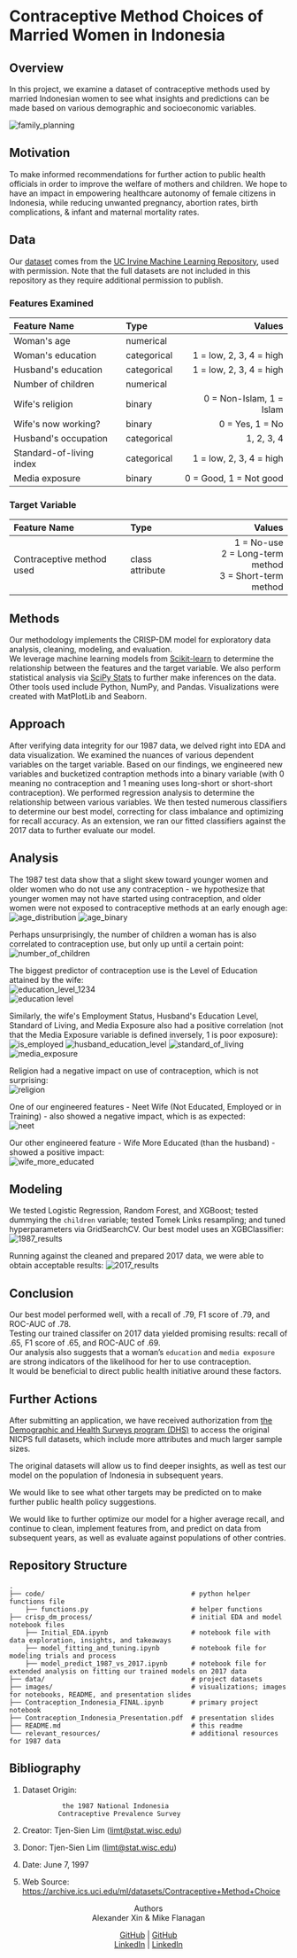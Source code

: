 # Contraceptive Method Choices of Married Women in Indonesia
  
## Overview  
In this project, we examine a dataset of contraceptive methods used by married Indonesian women to see what insights and predictions can be made based on various demographic and socioeconomic variables.  

![family_planning](images/indonesian-family.jpeg)  
  
## Motivation  
To make informed recommendations for further action to public health officials in order to improve the welfare of mothers and children. We hope to have an impact in empowering healthcare autonomy of female citizens in Indonesia, while reducing unwanted pregnancy, abortion rates, birth complications, & infant and maternal mortality rates.  
  
## Data  
Our [dataset](https://archive.ics.uci.edu/ml/datasets/Contraceptive+Method+Choice) comes from the [UC Irvine Machine Learning Repository](https://archive.ics.uci.edu/ml/index.php), used with permission.  Note that the full datasets are not included in this repository as they require additional permission to publish.
  
### Features Examined  
Feature Name             |  Type         |     Values  
:------------------------|:--------------|-------------:  
Woman's age              | numerical     |   
Woman's education        | categorical   | 1 = low, 2, 3, 4 = high  
Husband's education      | categorical   | 1 = low, 2, 3, 4 = high  
Number of children       | numerical     |   
Wife's religion          | binary        | 0 = Non-Islam, 1 = Islam  
Wife's now working?      | binary        | 0 = Yes, 1 = No  
Husband's occupation     | categorical   | 1, 2, 3, 4  
Standard-of-living index | categorical   | 1 = low, 2, 3, 4 = high  
Media exposure           | binary        | 0 = Good, 1 = Not good  
  
### Target Variable  
Feature Name             |  Type           |     Values  
:------------------------|:----------------|-------------:  
Contraceptive method used| class attribute |  1 = No-use <br> 2 = Long-term method <br> 3 = Short-term method  
  
## Methods  
Our methodology implements the CRISP-DM model for exploratory data analysis, cleaning, modeling, and evaluation.  
We leverage machine learning models from [Scikit-learn](https://scikit-learn.org/stable/) to determine the relationship between the features and the target variable. We also perform statistical analysis via [SciPy Stats](https://docs.scipy.org/doc/scipy/reference/stats.html) to further make inferences on the data.  
Other tools used include Python, NumPy, and Pandas. Visualizations were created with MatPlotLib and Seaborn.  
  
## Approach
After verifying data integrity for our 1987 data, we delved right into EDA and data visualization. We examined the nuances of various dependent variables on the target variable. Based on our findings, we engineered new variables and bucketized contraption methods into a binary variable (with 0 meaning no contraception and 1 meaning uses long-short or short-short contraception). We performed regression analysis to determine the relationship between various variables. We then tested numerous classifiers to determine our best model, correcting for class imbalance and optimizing for recall accuracy. As an extension, we ran our fitted classifiers against the 2017 data to further evaluate our model.
  
## Analysis
The 1987 test data show that a slight skew toward younger women and older women who do not use any contraception - we hypothesize that younger women may not have started using contraception, and older women were not exposed to contraceptive methods at an early enough age:  
![age_distribution](images/01_age.png)
![age_binary](images/Contraception%20Method%20%28Binary%29%20vs%20Age.png)

Perhaps unsurprisingly, the number of children a woman has is also correlated to contraception use, but only up until a certain point:  
![number_of_children](images/Contraception%20Method%20%28Binary%29%20vs%20%23%20of%20Children.png)

The biggest predictor of contraception use is the Level of Education attained by the wife:  
![education_level_1234](images/011_edu.png)  
![education level](images/Contraception%20Method%20%28Binary%29%20vs%20Education.png)

Similarly, the wife's Employment Status, Husband's Education Level, Standard of Living, and Media Exposure also had a positive correlation (not that the Media Exposure variable is defined inversely, 1 is poor exposure):  
![is_employed](images/Contraception%20Method%20%28Binary%29%20vs%20Is%20Employed.png)
![husband_education_level](images/Contraception%20Method%20%28Binary%29%20vs%20Husband%27s%20Education.png)
![standard_of_living](images/Contraception%20Method%20%28Binary%29%20vs%20Standard%20of%20Living.png)
![media_exposure](images/Contraception%20Method%20%28Binary%29%20vs%20Media%20Exposure.png)

Religion had a negative impact on use of contraception, which is not surprising:  
![religion](images/Contraception%20Method%20%28Binary%29%20vs%20Religion.png)

One of our engineered features - Neet Wife (Not Educated, Employed or in Training) - also showed a negative impact, which is as expected:  
![neet](images/Contraception%20Method%20%28Binary%29%20vs%20NEET%20Wife.png)

Our other engineered feature - Wife More Educated (than the husband) - showed a positive impact:  
![wife_more_educated](images/Contraception%20Method%20%28Binary%29%20vs%20Wife%20More%20Educated.png)
  
## Modeling
We tested Logistic Regression, Random Forest, and XGBoost; tested dummying the `children` variable; tested Tomek Links resampling; and tuned hyperparameters via GridSearchCV.
Our best model uses an XGBClassifier:
![1987_results](images/xgb_output_final_1987.png)

Running against the cleaned and prepared 2017 data, we were able to obtain acceptable results:
![2017_results](images/xgb_output_final_2017.png)
  
## Conclusion
Our best model performed well, with a recall of .79, F1 score of .79, and ROC-AUC of .78.  
Testing our trained classifer on 2017 data yielded promising results: recall of .65, F1 score of .65, and ROC-AUC of .69.  
Our analysis also suggests that a woman’s `education` and `media exposure` are strong indicators of the likelihood for her to use contraception.  
It would be beneficial to direct public health initiative around these factors.
  
## Further Actions  
After submitting an application, we have received authorization from [the Demographic and Health Surveys program (DHS)](https://www.dhsprogram.com/Countries/Country-Main.cfm?ctry_id=17&c=Indonesia&Country=Indonesia&cn=&r=4) to access the original NICPS full datasets, which include more attributes and much larger sample sizes.  
  
The original datasets will allow us to find deeper insights, as well as test our model on the population of Indonesia in subsequent years.  
  
We would like to see what other targets may be predicted on to make further public health policy suggestions.  
  
We would like to further optimize our model for a higher average recall, and continue to clean, implement features from, and predict on data from subsequent years, as well as evaluate against populations of other contries.  

## Repository Structure
    .
    ├── code/                                     # python helper functions file
        ├── functions.py                          # helper functions
    ├── crisp_dm_process/                         # initial EDA and model notebook files 
        ├── Initial_EDA.ipynb                     # notebook file with data exploration, insights, and takeaways  
        ├── model_fitting_and_tuning.ipynb        # notebook file for modeling trials and process
        ├── model_predict_1987_vs_2017.ipynb      # notebook file for extended analysis on fitting our trained models on 2017 data
    ├── data/                                     # project datasets
    ├── images/                                   # visualizations; images for notebooks, README, and presentation slides
    ├── Contraception_Indonesia_FINAL.ipynb       # primary project notebook  
    ├── Contraception_Indonesia_Presentation.pdf  # presentation slides
    ├── README.md                                 # this readme
    └── relevant_resources/                       # additional resources for 1987 data

  
## Bibliography  
1. Dataset Origin:  
  
                 the 1987 National Indonesia  
                Contraceptive Prevalence Survey  
2. Creator: Tjen-Sien Lim (limt@stat.wisc.edu)  
3. Donor:   Tjen-Sien Lim (limt@stat.wisc.edu)  
4. Date:    June 7, 1997
5. Web Source: https://archive.ics.uci.edu/ml/datasets/Contraceptive+Method+Choice                
  
<div align="center";>Authors  
  <div align="center";>Alexander Xin & Mike Flanagan  
    
[GitHub](https://github.com/eggrollofchaos) | [GitHub](https://github.com/mike-flanagan/)  
[LinkedIn](https://linkedin.com/in/waximus) | [LinkedIn](https://www.linkedin.com/in/mike-flanagan-data/)
